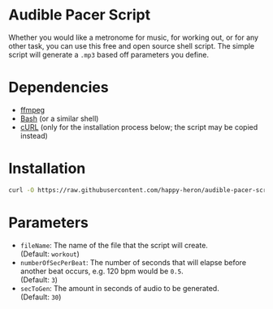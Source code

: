 # Audible Pacer Script
Whether you would like a metronome for music, for working out, or for any other task, you can use this free and open source shell script. The simple script will generate a `.mp3` based off parameters you define.
# Dependencies
- [ffmpeg](https://www.ffmpeg.org/)
- [Bash](https://en.wikipedia.org/wiki/Bash_(Unix_shell)) (or a similar shell)
- [cURL](https://en.wikipedia.org/wiki/CURL) (only for the installation process below; the script may be copied instead)
# Installation
```bash
curl -O https://raw.githubusercontent.com/happy-heron/audible-pacer-script/refs/heads/main/audible-pacer-script.sh; chmod +x audible-pacer-script.sh
```
# Parameters
- `fileName`: The name of the file that the script will create.\
  (Default: `workout`)
- `numberOfSecPerBeat`: The number of seconds that will elapse before another beat occurs, e.g. 120 bpm would be `0.5`.\
  (Default: `3`)
- `secToGen`: The amount in seconds of audio to be generated.\
  (Default: `30`)
